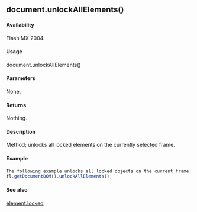 ## document.unlockAllElements()

#### Availability

Flash MX 2004.

#### Usage

document.unlockAllElements()

#### Parameters

None.

#### Returns

Nothing.

#### Description

Method; unlocks all locked elements on the currently selected frame.

#### Example

```javascript
The following example unlocks all locked objects on the current frame:
fl.getDocumentDOM().unlockAllElements();

```
#### See also

[element.locked](#!AdobeDocs/developers-animatesdk-docs/master/Element_object/element9.md)
